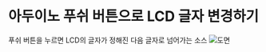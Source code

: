 # 아두이노 푸쉬 버튼으로 LCD 글자 변경하기
푸쉬 버튼을 누르면 LCD의 글자가 정해진 다음 글자로 넘어가는 소스
![도면](https://raw.githubusercontent.com/Darkhost/Arduino/master/LCD_Button/%EB%8F%84%EB%A9%B4_bb.png)